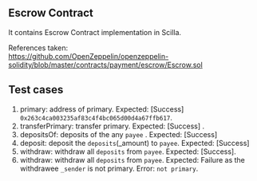 ## Escrow Contract
It contains Escrow Contract implementation in Scilla.

References taken:<br>
https://github.com/OpenZeppelin/openzeppelin-solidity/blob/master/contracts/payment/escrow/Escrow.sol

## Test cases

1. primary: address of primary. Expected: [Success] `0x263c4ca003235af83c4f4bc065d00d4a67ffb617`.
2. transferPrimary: transfer primary. Expected: [Success] .
3. depositsOf: deposits of the any `payee` . Expected: [Success] 
4. deposit: deposit the `deposits`(_amount) to `payee`. Expected: [Success] 
5. withdraw: withdraw all `deposits` from `payee`. Expected: [Success]. 
6. withdraw:  withdraw all `deposits` from `payee`. Expected: Failure as the withdrawee `_sender` is not primary. Error: `not primary`.
